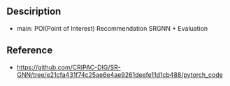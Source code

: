 ## Desciription
- main: POI(Point of Interest) Recommendation SRGNN + Evaluation  

## Reference
- https://github.com/CRIPAC-DIG/SR-GNN/tree/e21cfa431f74c25ae6e4ae9261deefe11d1cb488/pytorch_code
